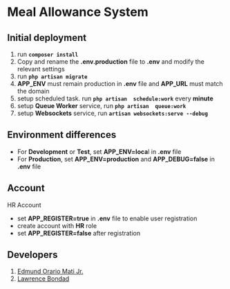 # Meal Allowance System
## Initial deployment
1. run **`composer install`**
2. Copy and rename the **.env.production** file to **.env** and modify the relevant settings
3. run **`php artisan migrate`**
4. **APP_ENV** must remain production in **.env** file and **APP_URL** must match the domain
5. setup scheduled task. run **`php artisan  schedule:work`** every **minute**
6. setup **Queue Worker** service, run **`php artisan  queue:work`**
7. setup **Websockets** service, run **`artisan websockets:serve --debug`**

## Environment differences 
- For **Development** or **Test**, set **APP_ENV=loca**l in **.env** file
- For **Production**, set **APP_ENV=production** and **APP_DEBUG=false** in **.env** file
## Account
HR Account

 - set **APP_REGISTER=true** in **.env** file to enable user registration
 - create account with **HR** role
 - set **APP_REGISTER=false** after registration

## Developers

 1. [Edmund Orario Mati Jr.](https://github.com/ejvaux)
2. [Lawrence Bondad](https://github.com/eenzoo12)
